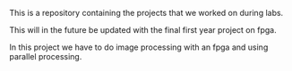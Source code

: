 This is a repository containing the projects that we worked on during labs.

This will in the future be updated with the final first year project on fpga.

In this project we have to do image processing with an fpga and using parallel processing.
